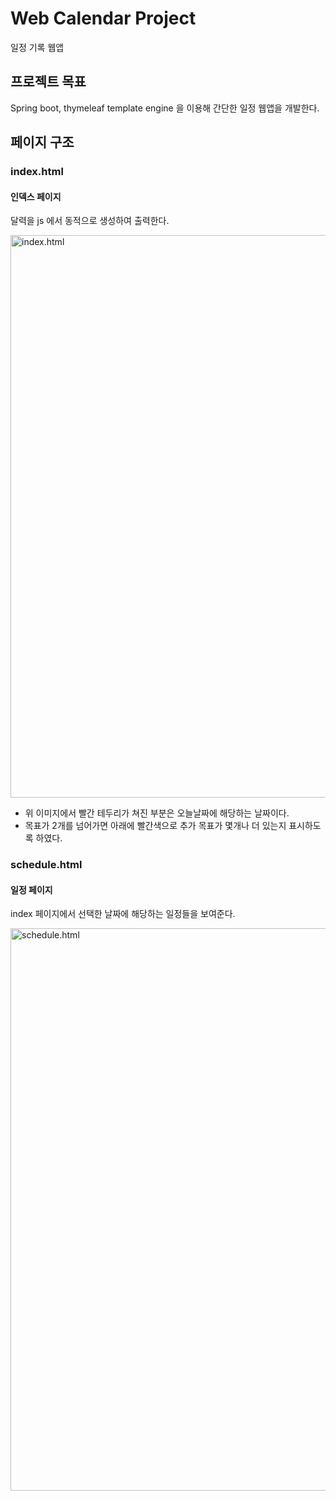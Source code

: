 # Web Calendar Project
일정 기록 웹앱


## 프로젝트 목표
Spring boot, thymeleaf template engine 을 이용해 간단한 일정 웹앱을 개발한다.


## 페이지 구조

### index.html
#### 인덱스 페이지
달력을 js 에서 동적으로 생성하여 출력한다.


<img alt="index.html" width="900" src="https://github.com/sailer10/my-calender/assets/80940663/a4002c6b-e9aa-4f63-af35-f0ac741e9b6e">


* 위 이미지에서 빨간 테두리가 쳐진 부분은 오늘날짜에 해당하는 날짜이다.
* 목표가 2개를 넘어가면 아래에 빨간색으로 추가 목표가 몇개나 더 있는지 표시하도록 하였다.

### schedule.html
#### 일정 페이지
index 페이지에서 선택한 날짜에 해당하는 일정들을 보여준다.


<img alt="schedule.html" width="900" src="https://github.com/sailer10/my-calender/assets/80940663/1e80add9-82c5-422b-b0cf-1c73b5299450">

